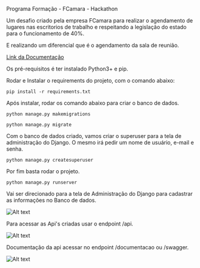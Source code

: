 Programa Formação - FCamara - Hackathon

Um desafio criado pela empresa FCamara para realizar o agendamento de lugares nas escritorios de trabalho e respeitando a legislação do estado para o funcionamento de 40%.

E realizando um diferencial que é o agendamento da sala de reunião.

[Link da Documentação](https://fcamara-agendai.herokuapp.com/swagger/)


Os pré-requisitos é ter instalado Python3+ e pip.

Rodar e Instalar o requirements do projeto, com o comando abaixo:

`pip install -r requirements.txt`

Após instalar, rodar os comando abaixo para criar o banco de dados.

`python manage.py makemigrations`

`python manage.py migrate`

Com o banco de dados criado, vamos criar o superuser para a tela de administração do Django. O mesmo irá 
pedir um nome de usuário, e-mail e senha.

`python manage.py createsuperuser`

Por fim basta rodar o projeto.

`python manage.py runserver`

Vai ser direcionado para a tela de Administração do Django para cadastrar as informações no Banco de dados.
 
![Alt text](https://i.ibb.co/rwpbD0K/Captura-de-tela-de-2021-09-16-22-00-36.png "Optional title")

Para acessar as Api's criadas usar o endpoint /api.

![Alt text](https://i.ibb.co/0jX470C/Captura-de-tela-de-2021-09-15-00-35-26.png "Optional title")


Documentação da api acessar no endpoint /documentacao ou /swagger.

![Alt text](https://i.ibb.co/x2G5Wnm/Captura-de-tela-de-2021-09-16-22-03-49.png "Optional title")

